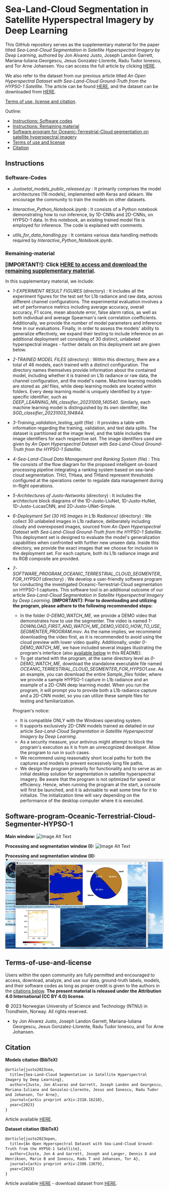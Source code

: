 

# Sea-Land-Cloud Segmentation in Satellite Hyperspectral Imagery by Deep Learning


This GitHub repository serves as the supplementary material for the paper titled *Sea-Land-Cloud Segmentation in Satellite Hyperspectral Imagery by Deep Learning*, authored by Jon Alvarez Justo, Joseph Landon Garrett, Mariana-Iuliana Georgescu, Jesus Gonzalez-Llorente, Radu Tudor Ionescu, and Tor Arne Johansen. You can access the full article by clicking [HERE](https://arxiv.org/abs/2310.16210).

We also refer to the dataset from our previous article titled *An Open Hyperspectral Dataset with Sea-Land-Cloud Ground-Truth from the HYPSO-1 Satellite*. The article can be found [HERE](https://arxiv.org/abs/2308.13679), and the dataset can be downloaded from [HERE](https://ntnu-smallsat-lab.github.io/hypso1_sea_land_clouds_dataset/). 

[Terms of use, license and citation](#Terms-of-use-and-license).


Outline:
- [Instructions: Software codes](#Software-Codes)
- [Instructions: Remaining material](#Remaining-material)
- [Software program for Oceanic-Terrestrial-Cloud segmentation on satellite hyperspectral imagery](#Software-program-Oceanic-Terrestrial-Cloud-Segmenter-HYPSO-1)
- [Terms of use and license](#Terms-of-use-and-license)
- [Citation](#Citation)


## Instructions

### Software-Codes
* *Justoetal_models_public_released.py* : It primarily comprises the model architectures (16 models), implemented with Keras and sklearn. We encourage the community to train the models on other datasets.


* *Interactive_Python_Notebook.ipynb* : It consists of a Python notebook demonstrating how to run inference, by 1D-CNNs and 2D-CNNs, on HYPSO-1 data. In this notebook, an existing trained model file is employed for inference. The code is explained with comments. 

* *utils_for_data_handling.py* : It contains various data handling methods required by *Interactive_Python_Notebook.ipynb*.

### Remaining-material


**<big>[IMPORTANT!]: Click [HERE to access and download the remaining supplementary material](https://studntnu-my.sharepoint.com/:f:/g/personal/jonalv_ntnu_no/EsVNCjnbbIxLvm-TS67iA30BefEvoOo20GO8i5Ux9-Dp9Q?e=erjEbE).</big>**

In this supplementary material, we include: 
* *1-EXPERIMENT RESULT FIGURES* (directory) : It includes all the experiment figures for the test set for L1b radiance and raw data, across different channel configurations. The experimental evaluation involves a set of performance metrics including average accuracy, overall accuracy, F1 score, mean absolute error, false alarm ratios, as well as both individual and average Spearman's rank correlation coefficients. Additionally, we provide the number of model parameters and inference time in our evaluations. Finally, in order to assess the models' ability to generalize effectively, we expand their testing to include inference on an additional deployment set consisting of 30 distinct, unlabeled hyperspectral images - further details on this deployment set are given below. 
* *2-TRAINED MODEL FILES* (directory) : Within this directory, there are a total of 46 models, each trained with a distinct configuration. The directory names themselves provide information about the contained model, including whether it is trained on L1b radiance or raw data, the channel configuration, and the model's name. Machine learning models are stored as *.pkl* files, while deep learning models are located within folders. Every deep learning model is uniquely identified by a type-specific identifier, such as *DEEP_LEARNING_NN_classifier_20231009_140540*. Similarly, each machine learning model is distinguished by its own identifier, like *SGD_classifier_20231003_194844*.
* *3-Training_validation_testing_split* (file) : It provides a table with information regarding the training, validation, and test data splits. The dataset is partitioned at the image level, and the table includes the image identifiers for each respective set. The image identifiers used are given by *An Open Hyperspectral Dataset with Sea-Land-Cloud Ground-Truth from the HYPSO-1 Satellite*.
* *4-Sea-Land-Cloud Data Management and Ranking System* (file) : This file consists of the flow diagram for the proposed intelligent on-board processing pipeline integrating a ranking system based on sea-land-cloud segmentation. THcl, THsea, and THland represent thresholds configured at the operations center to regulate data management during in-flight operations.
* *5-Architectures of Justo-Networks* (directory) : It includes the architecture block diagrams of the 1D-Justo-LiuNet, 1D-Justo-HuNet, 1D-Justo-LucasCNN, and 2D-Justo-UNet-Simple. 
* *6-Deployment Set (30 HS Images in L1b Radiance)* (directory) : We collect 30 unlabeled images in L1b radiance, deliberately including cloudy and overexposed images, sourced from *An Open Hyperspectral Dataset with Sea-Land-Cloud Ground-Truth from the HYPSO-1 Satellite*. This deployment set is designed to evaluate the model's generalization capabilities when confronted with further new unseen data. Inside this directory, we provide the exact images that we choose for inclusion in the deployment set. For each capture, both its L1b radiance image and its RGB composite are provided.
* *7-SOFTWARE_PROGRAM_OCEANIC_TERRESTRIAL_CLOUD_SEGMENTER_FOR_HYPSO1* (directory) : We develop a user-friendly software program for conducting the investigated Oceanic-Terrestrial-Cloud segmentation on HYPSO-1 captures. This software tool is an additional outcome of our article *Sea-Land-Cloud Segmentation in Satellite Hyperspectral Imagery by Deep Learning*. **[IMPORTANT]: Prior to downloading and utilizing the program, please adhere to the following recommended steps:**


  * In the folder *0-DEMO_WATCH_ME*, we provide a DEMO video that demonstrates how to use the segmenter. The video is named *1-DOWNLOAD_FIRST_AND_WATCH_ME_DEMO_VIDEO_HOW_TO_USE_SEGMENTER_PROGRAM.mov*. As the name implies, we recommend downloading the video first, as it is recommended to avoid using the cloud preview with lower video quality. Additionally, under *0-DEMO_WATCH_ME*, we have included several images illustrating the program's interface (also [available below](#Software-program-Oceanic-Terrestrial-Cloud-Segmenter-HYPSO-1) in this README).
  * To get started with the program, at the same directory level as *0-DEMO_WATCH_ME*, download the standalone executable file named *OCEANIC_TERRESTRIAL_CLOUD_SEGMENTER_FOR_HYPSO1.exe*. As an example, you can download the entire *Sample_files* folder, where we provide a sample HYPSO-1 capture in L1b radiance and an example of a 2D-CNN deep learning model. When you run the program, it will prompt you to provide both a L1b radiance capture and a 2D-CNN model, so you can utilize these sample files for testing and familiarization.

  Program's notice: 
  * It is compatible ONLY with the Windows operating system.
  * It supports exclusively 2D-CNN models trained as detailed in our article *Sea-Land-Cloud Segmentation in Satellite Hyperspectral Imagery by Deep Learning*.
  * As a security measure, your antivirus might attempt to block the program's execution as it is from an unrecognized developer. Allow the program to run in such cases.
  * We recommend using reasonably short local paths for both the captures and models to prevent excessively long file paths.
  * We design the program primarily for functionality and to serve as an initial desktop solution for segmentation in satellite hyperspectral imagery. Be aware that the program is not optimized for speed or efficiency. Hence, when running the program at the start, a console will first be launched, and it is advisable to wait some time for it to initialize. The initialization time will vary depending on the performance of the desktop computer where it is executed.


## Software-program-Oceanic-Terrestrial-Cloud-Segmenter-HYPSO-1

**Main window:**
![Image Alt Text](IMAGES/2-DEMO_First_window.png)

**Processing and segmentation window (I):**
![Image Alt Text](IMAGES/3-DEMO_Second_window_I.png)

**Processing and segmentation window (II):**
![Image Alt Text](IMAGES/4-DEMO_Second_window_II.png)



## Terms-of-use-and-license

Users within the open community are fully permitted and encouraged to access, download, analyze, and use our data, ground-truth labels, models, and their software codes as long as proper credit is given to the authors in the [citations below](#Citation). **The present material is released under the Attribution 4.0 International (CC BY 4.0) license**. 

© 2023 Norwegian University of Science and Technology (NTNU) in Trondheim, Norway. All rights reserved.
  - by Jon Alvarez Justo, Joseph Landon Garrett, Mariana-Iuliana Georgescu, Jesus Gonzalez-Llorente, Radu Tudor Ionescu, and Tor Arne Johansen.

## Citation

**Models citation (BibTeX)** 
```
@article{justo2023sea,
  title={Sea-Land-Cloud Segmentation in Satellite Hyperspectral Imagery by Deep Learning},
  author={Justo, Jon Alvarez and Garrett, Joseph Landon and Georgescu, Mariana-Iuliana and Gonzalez-Llorente, Jesus and Ionescu, Radu Tudor and Johansen, Tor Arne},
  journal={arXiv preprint arXiv:2310.16210},
  year={2023}
}
```

Article available [HERE](https://arxiv.org/abs/2310.16210).



**Dataset citation (BibTeX)** 
```
@article{justo2023open,
  title={An Open Hyperspectral Dataset with Sea-Land-Cloud Ground-Truth from the HYPSO-1 Satellite},
  author={Justo, Jon A and Garrett, Joseph and Langer, Dennis D and Henriksen, Marie B and Ionescu, Radu T and Johansen, Tor A},
  journal={arXiv preprint arXiv:2308.13679},
  year={2023}
}
```
Article available [HERE](https://arxiv.org/abs/2308.13679) - download dataset from [HERE](https://ntnu-smallsat-lab.github.io/hypso1_sea_land_clouds_dataset/).

